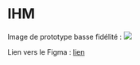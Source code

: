 # IHM

Image de prototype basse fidélité : ![](img_ihm.png)

Lien vers le Figma : [lien](https://www.figma.com/design/fz5UmXl5r1sSqbjpQAwqaO/SAE_IHM?node-id=4-90&t=WGve5rA5MIXv42of-1)
